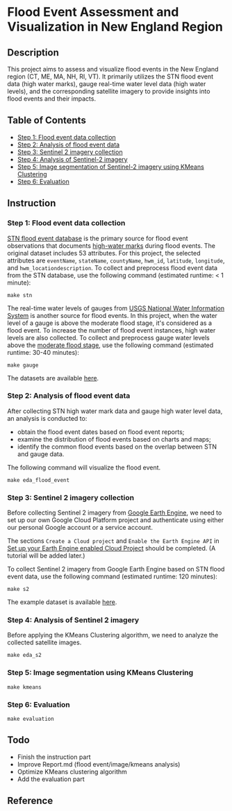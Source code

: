 # Flood Event Assessment and Visualization in New England Region

## Description
This project aims to assess and visualize flood events in the New England region (CT, ME, MA, NH, RI, VT). It primarily utilizes the STN flood event data (high water marks), gauge real-time water level data (high water levels), and the corresponding satellite imagery to provide insights into flood events and their impacts. 

## Table of Contents
- [Step 1: Flood event data collection](#step-1-flood-event-data-collection)
- [Step 2: Analysis of flood event data](#step-2-analysis-of-flood-event-data)
- [Step 3: Sentinel 2 imagery collection](#step-3-sentinel-2-imagery-collection)
- [Step 4: Analysis of Sentinel-2 imagery](#step-4-analysis-of-sentinel-2-imagery)
- [Step 5: Image segmentation of Sentinel-2 imagery using KMeans Clustering](#step-5-image-segmentation-using-kmeans-clustering)
- [Step 6: Evaluation](#step-6-evaluation)

## Instruction
### Step 1: Flood event data collection
[STN flood event database](https://stn.wim.usgs.gov/STNDataPortal/) is the primary source for flood event observations that documents [high-water marks](https://www.usgs.gov/special-topics/water-science-school/science/high-water-marks-and-flooding) during flood events. The original dataset includes 53 attributes. For this project, the selected attributes are `eventName`, `stateName`, `countyName`, `hwm_id`, `latitude`, `longitude`, and `hwm_locationdescription`. 
To collect and preprocess flood event data from the STN database, use the following command (estimated runtime: < 1 minute):
```
make stn
```

The real-time water levels of gauges from [USGS National Water Information System](https://waterdata.usgs.gov/nwis) is another source for flood events. In this project,  when the water level of a gauge is above the moderate flood stage, it's considered as a flood event. To increase the number of flood event instances, high water levels are also collected. 
To collect and preprocess gauge water levels above the [moderate flood stage](https://www.weather.gov/aprfc/terminology#:~:text=Moderate%20Flooding), use the following command (estimated runtime: 30-40 minutes):
```
make gauge
```

The datasets are available [here](https://drive.google.com/drive/folders/1m8dKBEbzPUuHp1urUjmGc0xb7KmVK_Ri?usp=sharing). 

### Step 2: Analysis of flood event data
After collecting STN high water mark data and gauge high water level data, an analysis is conducted to:
- obtain the flood event dates based on flood event reports;
- examine the distribution of flood events based on charts and maps;
- identify the common flood events based on the overlap between STN and gauge data.

The following command will visualize the flood event. 
```
make eda_flood_event
```

### Step 3: Sentinel 2 imagery collection
Before collecting Sentinel 2 imagery from [Google Earth Engine](https://developers.google.com/earth-engine/datasets/catalog/sentinel-2), we need to set up our own Google Cloud Platform project and authenticate using either our personal Google account or a service account. 

The sections `Create a Cloud project` and `Enable the Earth Engine API` in [Set up your Earth Engine enabled Cloud Project](https://developers.google.com/earth-engine/cloud/earthengine_cloud_project_setup) should be completed. (A tutorial will be added later.)

To collect Sentinel 2 imagery from Google Earth Engine based on STN flood event data, use the following command (estimated runtime: 120 minutes): 
```
make s2
```

The example dataset is available [here](https://drive.google.com/drive/folders/1m8dKBEbzPUuHp1urUjmGc0xb7KmVK_Ri?usp=sharing).

### Step 4: Analysis of Sentinel 2 imagery
Before applying the KMeans Clustering algorithm, we need to analyze the collected satellite images.

```
make eda_s2
```

### Step 5: Image segmentation using KMeans Clustering

```
make kmeans
```

### Step 6: Evaluation
```
make evaluation
```

## Todo
- Finish the instruction part
- Improve Report.md (flood event/image/kmeans analysis)
- Optimize KMeans clustering algorithm
- Add the evaluation part

## Reference
